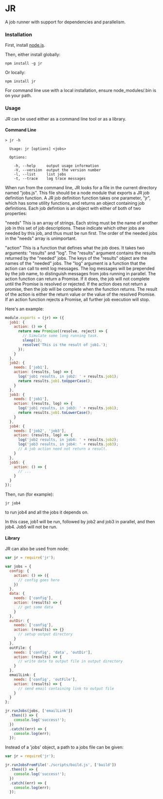 # JR

A job runner with support for dependencies and parallelism.

### Installation

First, install [node.js](http://nodejs.org/download/).

Then, either install globally:

    npm install -g jr

Or locally:

    npm install jr

For command line use with a local installation, ensure node_modules/.bin is on your path.

### Usage

JR can be used either as a command line tool or as a library.

#### Command Line

```
> jr -h

  Usage: jr [options] <jobs>

  Options:

    -h, --help     output usage information
    -V, --version  output the version number
    -l, --list     list jobs
    -t, --trace    log trace messages
```

When run from the command line, JR looks for a file in the current directory named "jobs.js".
This file should be a node module that exports a JR job definition function.
A JR job definition function takes one parameter, "jr", which has some utility functions,
and returns an object containing job definitions.
Each job defintion is an object with either of both of two properties:

"needs"
This is an array of strings.
Each string must be the name of another job in this set of job descriptions.
These indicate which other jobs are needed by this job, and thus must be run first.
The order of the needed jobs in the "needs" array is unimportant.

"action"
This is a function that defines what the job does.
It takes two arguments: "results" and "log".
The "results" argument contains the results returned by the "needed" jobs.
The keys of the "results" object are the names of the "needed" jobs.
The "log" argument is a function that the action can call to emit log messages.
The log messages will be prepended by the job name, to distinguish messages from jobs running in parallel.
The action function can return a Promise.  If it does, the job will not complete until the Promise is resolved or rejected.
If the action does not return a promise, then the job will be complete when the function returns.
The result of the action is either the return value or the value of the resolved Promise.
If an action function rejects a Promise, all further job execution will stop.

Here's an example:

```javascript
module.exports = (jr) => ({
  job1: {
    action: () => {
      return new Promise((resolve, reject) => {
        // Simulate some long running task.
        sleep(1);
        resolve('This is the result of job1.');
      });
    }
  },
  job2: {
    needs: ['job1'],
    action: (results, log) => {
      log('job1 results, in job2: ' + results.job1);
      return results.job1.toUpperCase();
    }
  },
  job3: {
    needs: ['job1'],
    action: (results, log) => {
      log('job1 results, in job3: ' + results.job1);
      return results.job1.toLowerCase();
    }
  },
  job4: {
    needs: ['job2', 'job3'],
    action: (results, log) => {
      log('job2 results, in job4: ' + results.job2);
      log('job3 results, in job4: ' + results.job3);
      // A job action need not return a result.
    }
  },
  job5: {
    action: () => {
      // ...
    }
  }
});
```

Then, run (for example):

    jr job4

to run job4 and all the jobs it depends on.

In this case, job1 will be run, followed by job2 and job3 in parallel, and then job4.  Job5 will not be run.

#### Library

JR can also be used from node:

```javascript
var jr = require('jr');

var jobs = {
  config: {
    action: () => ({
      // config goes here
    })
  },
  data: {
    needs: ['config'],
    action: (results) => {
      // get some data
    }
  },
  outDir: {
    needs: ['config'],
    action: (results) => {}
      // setup output directory
    }
  },
  outFile: {
    needs: ['config', 'data', 'outDir'],
    action: (results) => {
      // write data to output file in output directory
    }
  },
  emailLink: {
    needs: ['config', 'outFile'],
    action: (results) => {
      // send email containing link to output file
    }
  }
};

jr.runJobs(jobs, ['emailLink'])
  .then(() => {
    console.log('success!');
  })
  .catch((err) => {
    console.log(err);
  });
```

Instead of a 'jobs' object, a path to a jobs file can be given:

```javascript
var jr = require('jr');

jr.runJobsFromFile('./scripts/build.js', ['build'])
  .then(() => {
    console.log('success!');
  })
  .catch((err) => {
    console.log(err);
  });
```
